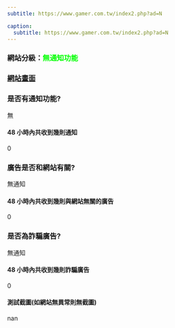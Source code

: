 ```yaml
---
subtitle: https://www.gamer.com.tw/index2.php?ad=N

caption:
  subtitle: https://www.gamer.com.tw/index2.php?ad=N
---
```


<h3>網站分級：<font color="#00FF00">無通知功能</font></h3>

### [網站畫面](https://www.gamer.com.tw/index2.php?ad=N)
### 是否有通知功能?
無

#### 48 小時內共收到幾則通知
0

### 廣告是否和網站有關?
無通知

#### 48 小時內共收到幾則與網站無關的廣告
0

### 是否為詐騙廣告?
無通知

#### 48 小時內共收到幾則詐騙廣告
0

#### 測試截圖(如網站無異常則無截圖)
nan

